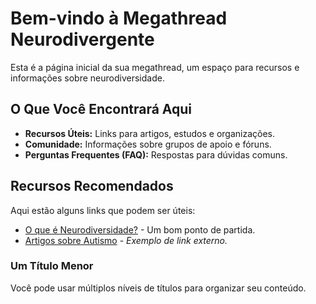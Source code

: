 # Bem-vindo à Megathread Neurodivergente

Esta é a página inicial da sua megathread, um espaço para recursos e informações sobre neurodiversidade.

## O Que Você Encontrará Aqui

* **Recursos Úteis:** Links para artigos, estudos e organizações.
* **Comunidade:** Informações sobre grupos de apoio e fóruns.
* **Perguntas Frequentes (FAQ):** Respostas para dúvidas comuns.

## Recursos Recomendados

Aqui estão alguns links que podem ser úteis:

* [O que é Neurodiversidade?](https://pt.wikipedia.org/wiki/Neurodiversidade) - Um bom ponto de partida.
* [Artigos sobre Autismo](https://exemplo.com/artigos-autismo) - *Exemplo de link externo.*

### Um Título Menor

Você pode usar múltiplos níveis de títulos para organizar seu conteúdo.